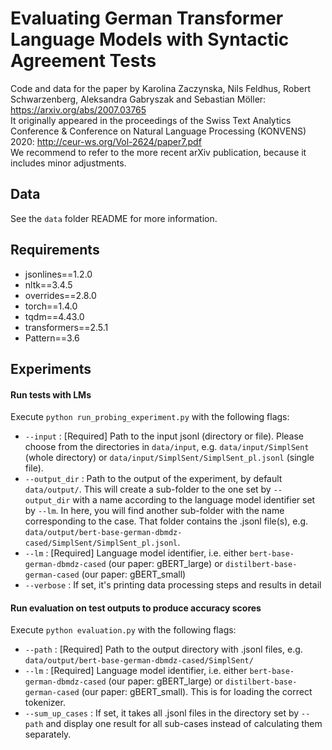 # Evaluating German Transformer Language Models with Syntactic Agreement Tests

Code and data for the paper by Karolina Zaczynska, Nils Feldhus, Robert Schwarzenberg, Aleksandra Gabryszak and Sebastian Möller:
https://arxiv.org/abs/2007.03765  
It originally appeared in the proceedings of the Swiss Text Analytics Conference & Conference on Natural Language Processing (KONVENS) 2020: http://ceur-ws.org/Vol-2624/paper7.pdf  
We recommend to refer to the more recent arXiv publication, because it includes minor adjustments.


## Data

See the `data` folder README for more information.

## Requirements
- jsonlines==1.2.0
- nltk==3.4.5
- overrides==2.8.0
- torch==1.4.0
- tqdm==4.43.0
- transformers==2.5.1
- Pattern==3.6

## Experiments

#### Run tests with LMs

Execute `python run_probing_experiment.py` with the following flags:
- `--input` : [Required]  Path to the input jsonl (directory or file). Please choose from the directories in `data/input`, e.g. `data/input/SimplSent` (whole directory) or `data/input/SimplSent/SimplSent_pl.jsonl` (single file).
- `--output_dir` : Path to the output of the experiment, by default `data/output/`. This will create a sub-folder to the one set by `--output_dir` with a name according to the language model identifier set by `--lm`. In here, you will find another sub-folder with the name corresponding to the case. That folder contains the .jsonl file(s), e.g. `data/output/bert-base-german-dbmdz-cased/SimplSent/SimplSent_pl.jsonl`. 
- `--lm` : [Required] Language model identifier, i.e. either `bert-base-german-dbmdz-cased` (our paper: gBERT_large) or `distilbert-base-german-cased` (our paper: gBERT_small)
- `--verbose` : If set, it's printing data processing steps and results in detail

#### Run evaluation on test outputs to produce accuracy scores

Execute `python evaluation.py` with the following flags:
- `--path` : [Required] Path to the output directory with .jsonl files, e.g. `data/output/bert-base-german-dbmdz-cased/SimplSent/`
- `--lm` : [Required] Language model identifier, i.e. either `bert-base-german-dbmdz-cased` (our paper: gBERT_large) or `distilbert-base-german-cased` (our paper: gBERT_small). This is for loading the correct tokenizer.
- `--sum_up_cases` : If set, it takes all .jsonl files in the directory set by `--path` and display one result for all sub-cases instead of calculating them separately.

